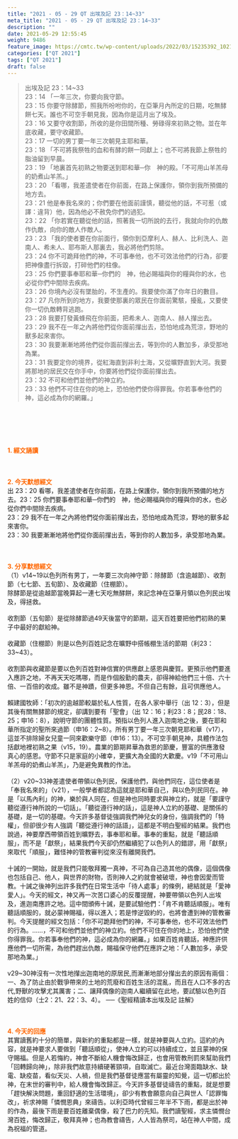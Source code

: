 ```yaml
---
title: "2021 - 05 - 29 QT 出埃及記 23：14~33"
meta_title: "2021 - 05 - 29 QT 出埃及記 23：14~33"
description: ""
date: 2021-05-29 12:55:45
weight: 9486
feature_image: https://cmtc.tw/wp-content/uploads/2022/03/15235392_10211799862337740_180693556567566654_o-1.webp
categories: ["QT 2021"]
tags: ["QT 2021"]
draft: false
---
```


<blockquote>出埃及記 23：14~33<br />
23：14 「一年三次，你要向我守節。<br />
23：15 你要守除酵節，照我所吩咐你的，在亞筆月內所定的日期，吃無酵餅七天。誰也不可空手朝見我，因為你是這月出了埃及。<br />
23：16 又要守收割節，所收的是你田間所種、勞碌得來初熟之物。並在年底收藏，要守收藏節。<br />
23：17 一切的男丁要一年三次朝見主耶和華。<br />
23：18 「不可將我祭牲的血和有酵的餅一同獻上；也不可將我節上祭牲的脂油留到早晨。<br />
23：19 「地裏首先初熟之物要送到耶和華─你　神的殿。「不可用山羊羔母的奶煮山羊羔。」<br />
23：20 「看哪，我差遣使者在你前面，在路上保護你，領你到我所預備的地方去。<br />
23：21 他是奉我名來的；你們要在他面前謹慎，聽從他的話，不可惹（或譯：違背）他，因為他必不赦免你們的過犯。<br />
23：22 「你若實在聽從他的話，照著我一切所說的去行，我就向你的仇敵作仇敵，向你的敵人作敵人。<br />
23：23 「我的使者要在你前面行，領你到亞摩利人、赫人、比利洗人、迦南人、希未人、耶布斯人那裏去，我必將他們剪除。<br />
23：24 你不可跪拜他們的神，不可事奉他，也不可效法他們的行為，卻要把神像盡行拆毀，打碎他們的柱像。<br />
23：25 你們要事奉耶和華─你們的　神，他必賜福與你的糧與你的水，也必從你們中間除去疾病。<br />
23：26 你境內必沒有墜胎的，不生產的。我要使你滿了你年日的數目。<br />
23：27 凡你所到的地方，我要使那裏的眾民在你面前驚駭，擾亂，又要使你一切仇敵轉背逃跑。<br />
23：28 我要打發黃蜂飛在你前面，把希未人、迦南人、赫人攆出去。<br />
23：29 我不在一年之內將他們從你面前攆出去，恐怕地成為荒涼，野地的獸多起來害你。<br />
23：30 我要漸漸地將他們從你面前攆出去，等到你的人數加多，承受那地為業。<br />
23：31 我要定你的境界，從紅海直到非利士海，又從曠野直到大河。我要將那地的居民交在你手中，你要將他們從你面前攆出去。<br />
23：32 不可和他們並他們的神立約。<br />
23：33 他們不可住在你的地上，恐怕他們使你得罪我。你若事奉他們的神，這必成為你的網羅。」</blockquote><br />
&nbsp;<br />
<br />
&nbsp;<br />
<br />
<span style="color: #ff6600;"><strong>1. </strong><strong>經文誦讀</strong></span><br />
<br />
<span style="color: #ff6600;"><strong> </strong></span><br />
<br />
<span style="color: #ff6600;"><strong>2. 今天默想</strong><strong>經文<br />
</strong></span>出 23：20 看哪，我差遣使者在你前面，在路上保護你，領你到我所預備的地方去。23：25 你們要事奉耶和華─你們的　神，他必賜福與你的糧與你的水，也必從你們中間除去疾病。<br />
23：29 我不在一年之內將他們從你面前攆出去，恐怕地成為荒涼，野地的獸多起來害你。<br />
23：30 我要漸漸地將他們從你面前攆出去，等到你的人數加多，承受那地為業。<br />
<br />
&nbsp;<br />
<br />
<span style="color: #ff6600;"><strong>3. 分享默想經文<br />
</strong></span>（1）v14~19以色列所有男丁，一年要三次向神守節：除酵節（含逾越節）、收割節（七七節、五旬節）、及收藏節（住棚節）。<br />
除酵節是從逾越節當晚算起一連七天吃無酵餅，來記念神在亞筆月領以色列民出埃及，得拯救。<br />
<br />
收割節（五旬節）是從除酵節過49天後當守的節期，這天百姓要把他們初熟的果子中最好的獻給神。<br />
<br />
收藏節（住棚節）則是以色列百姓記念在曠野中搭帳棚生活的節期（利23：33~43）。<br />
<br />
收割節與收藏節是要以色列百姓對神信實的供應獻上感恩與慶賀。更預示他們要進入應許之地，不再天天吃嗎哪，而是作個殷勤的農夫，卻得神給他們三十倍、六十倍、一百倍的收成。雖不是神蹟，但更多神恩。不但自己有餘，且可供應他人。<br />
<br />
賴建國牧師：「初次的逾越節較屬於私人性質，在各人家中舉行（出 12：3），但是其後有關無酵節的規定，卻講到要有「聖會」（出 12：16；利23：8；民28：18、25；申16：8），說明守節的團體性質。預指以色列人進入迦南地之後，要在耶和華所指定的聖所來過節（申16：2~8）。所有男丁要一年三次朝見耶和華（v17），這並不排除婦女兒童一同來歡樂守節（申16：13）。不可空手朝見神，具體作法包括獻地裡初熟之果（v15，19）。農業的節期昇華為救恩的節慶，豐富的供應激發真心的感恩。守節不只是家庭的小確幸，更擴大為全國的大歡慶。v19「不可用山羊羔母的奶煮山羊羔」，乃是避免異教的作法。<br />
<br />
（2）v20~33神差遣使者帶領以色列民，保護他們，與他們同在，這位使者是「奉我名來的」（v21），一般學者都認為這就是耶和華自己，與以色列民同在。神是「以馬內利」的神，樂於與人同在，但是神也同時要求與神立約，就是「要謹守聽從遵行神所說的一切話」。「聽從遵行神的話」，這是神人立約的基礎、是關係的基礎，是一切的基礎。今天許多基督徒強調我們神兒女的身份，強調我們的「特權」，但卻很少有人強調「聽從遵行神的話語」，這都是不明白聖經的結果。我們也說過，神要摩西帶領百姓到曠野去，事奉耶和華。事奉的重點，就是「聽話順服」，而不是「獻祭」，結果我們今天卻仍然繼續犯了以色列人的錯謬，用「獻祭」來取代「順服」，難怪神的管教審判從來沒有離開我們。<br />
<br />
十誡的一開始，就是我們只能敬拜獨一真神，不可為自己造其他的偶像，這個偶像也包括自己、他人，與世界的財物，否則神人之約就會被破壞，神也會因愛而管教。十誡之後神列出許多我們在日常生活中「待人處事」的條例，總結就是「愛神愛人」。今天的經文，神又再一次苦口婆心的反覆提醒，神要帶領以色列人出埃及，進迦南應許之地。這中間頒佈十誡，是要試驗他們：「肯不肯聽話順服」。唯有聽話順服的，就必蒙神賜福，得以進入；若是悖逆毀約的，也將會遭到神的管教審判。今天提醒的經文包括：「你不可跪拜他們的神，不可事奉他，也不可效法他們的行為。……，不可和他們並他們的神立約。他們不可住在你的地上，恐怕他們使你得罪我。你若事奉他們的神，這必成為你的網羅。」如果百姓肯聽話，神應許供應他們一切所需，為他們趕出仇敵，賜福保守他們在應許之地：「人數加多，承受那地為業。」<br />
<br />
v29~30神沒有一次性地攆出迦南地的原居民,而漸漸地部分攆出去的原因有兩個：一、為了防止由於戰爭帶來的土地的荒廢和百姓生活的混亂，而且在人口不多的古代,野獸的攻擊尤其厲害；二、讓拜偶像的迦南人繼續留在此地，要試驗以色列百姓的信仰（士2：21、22：3、4）。 ──《聖經精讀本出埃及記 註解》<br />
<br />
&nbsp;<br />
<br />
<span style="color: #ff6600;"><strong>4. 今天的回應<br />
</strong></span>其實讀舊約十分的簡單，與新約的重點都是一樣，就是神要與人立約。這約的內容，就是神要求人要做到「聽話順從」，使神人立約可以持續成立，並且蒙神的保守賜福。但是人若悔約，神會不斷給人機會悔改歸正，也會用管教刑罰來幫助我們「回轉歸向神」，除非我們故意持續硬著頸項，自取滅亡。最近台灣面臨缺水、缺電、缺疫苗，看似天災、人禍，但是我們基督徒應當有屬靈的知覺，這一切都出於神，在末世的審判中，給人機會悔改歸正。今天許多基督徒禱告的重點，就是想要「趕快解決問題，重回舒適的生活環境」，卻少有教會願意向自己與世人「認罪悔改」，祈求神賜「憐憫恩典」來禱告。以利亞時代曾經三年半不下雨，都是出於神的作為，最後下雨是要百姓離棄偶像，殺了巴力的先知。我們讀聖經，求主憐憫台灣百姓，悔改歸正，敬拜真神；也為教會禱告，人人皆為祭司，站在神人中間，成為祝福的管道。<br />
<br />
&nbsp;<br />
<br />
&nbsp;
        